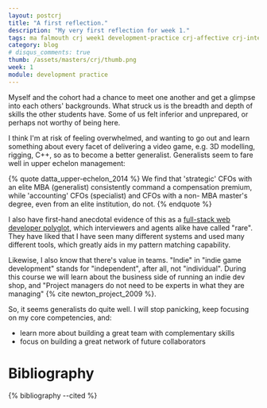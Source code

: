 ```yaml
---
layout: postcrj
title: "A first reflection."
description: "My very first reflection for week 1."
tags: ma falmouth crj week1 development-practice crj-affective crj-interpersonal crj-cognitive
category: blog
# disqus_comments: true
thumb: /assets/masters/crj/thumb.png
week: 1
module: development practice
---
```


Myself and the cohort had a chance to meet one another and get a glimpse into each others' backgrounds. What struck us is the breadth and depth of skills the other students have. Some of us felt inferior and unprepared, or perhaps not worthy of being here.

I think I'm at risk of feeling overwhelmed, and wanting to go out and learn something about every facet of delivering a video game, e.g. 3D modelling, rigging, C++, so as to become a better generalist. Generalists seem to fare well in upper echelon management:

{% quote datta_upper-echelon_2014 %}
We find that 'strategic' CFOs with an elite MBA (generalist) consistently command a compensation premium, while 'accounting' CFOs (specialist) and CFOs with a non- MBA master's degree, even from an elite institution, do not.
{% endquote %}

I also have first-hand anecdotal evidence of this as a [full-stack web developer polyglot](https://uys.io/cv/), which interviewers and agents alike have called "rare". They have liked that I have seen many different systems and used many different tools, which greatly aids in my pattern matching capability.

Likewise, I also know that there's value in teams. "Indie" in "indie game development" stands for "independent", after all, not "individual". During this course we will learn about the business side of running an indie dev shop, and "Project managers do not need to be experts in what they are managing" {% cite newton_project_2009 %}.

So, it seems generalists do quite well. I will stop panicking, keep focusing on my core competencies, and:
- learn more about building a great team with complementary skills
- focus on building a great network of future collaborators

# Bibliography

{% bibliography --cited %}
